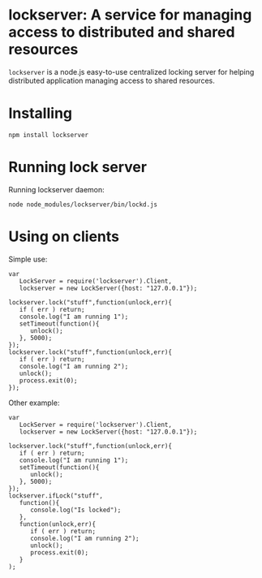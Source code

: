 # lockserver: A service for managing access to distributed and shared resources

`lockserver` is a node.js easy-to-use centralized locking server for helping distributed application managing access to shared resources.

# Installing

	npm install lockserver

# Running lock server

Running lockserver daemon:

	node node_modules/lockserver/bin/lockd.js

# Using on clients

Simple use:

	var
	   LockServer = require('lockserver').Client,
	   lockserver = new LockServer({host: "127.0.0.1"});

	lockserver.lock("stuff",function(unlock,err){
	   if ( err ) return;
	   console.log("I am running 1");
	   setTimeout(function(){
	      unlock();
	   }, 5000);
	});
	lockserver.lock("stuff",function(unlock,err){
	   if ( err ) return;
	   console.log("I am running 2");
	   unlock();
	   process.exit(0);
	});


Other example:

	var
	   LockServer = require('lockserver').Client,
	   lockserver = new LockServer({host: "127.0.0.1"});

	lockserver.lock("stuff",function(unlock,err){
	   if ( err ) return;
	   console.log("I am running 1");
	   setTimeout(function(){
	      unlock();
	   }, 5000);
	});
	lockserver.ifLock("stuff",
	   function(){
	      console.log("Is locked");
	   },
	   function(unlock,err){
	      if ( err ) return;
	      console.log("I am running 2");
	      unlock();
	      process.exit(0);
	   }
	);
